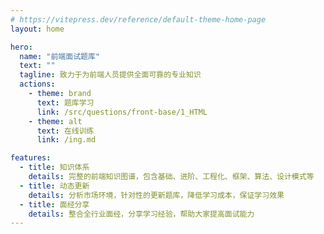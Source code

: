 ```yaml
---
# https://vitepress.dev/reference/default-theme-home-page
layout: home

hero:
  name: "前端面试题库"
  text: ""
  tagline: 致力于为前端人员提供全面可靠的专业知识
  actions:
    - theme: brand
      text: 题库学习
      link: /src/questions/front-base/1_HTML
    - theme: alt
      text: 在线训练
      link: /ing.md

features:
  - title: 知识体系
    details: 完整的前端知识图谱，包含基础、进阶、工程化、框架、算法、设计模式等
  - title: 动态更新
    details: 分析市场环境，针对性的更新题库，降低学习成本，保证学习效果
  - title: 面经分享
    details: 整合全行业面经，分享学习经验，帮助大家提高面试能力
---
```


